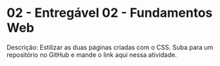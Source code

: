 # 02 - Entregável 02 - Fundamentos Web
Descrição: Estilizar as duas páginas criadas com o CSS. Suba para um repositório no GitHub e mande o link aqui nessa atividade.